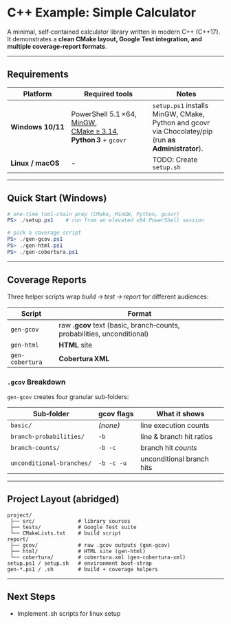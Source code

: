 # C++ Example: Simple Calculator

A minimal, self‑contained calculator library written in modern C++ (C++17).
It demonstrates a **clean CMake layout, Google Test integration, and multiple
coverage‑report formats**.


---

## Requirements

| Platform          | Required tools                                                                                                      | Notes                                                                                              |
| ----------------- | ------------------------------------------------------------------------------------------------------------------- | -------------------------------------------------------------------------------------------------- |
| **Windows 10/11** | PowerShell 5.1 ×64, [MinGW](https://www.mingw-w64.org/), [CMake ≥ 3.14](https://cmake.org/), **Python 3** + `gcovr` | `setup.ps1` installs MinGW, CMake, Python and gcovr via Chocolatey/pip (run **as Administrator**). |
| **Linux / macOS** | -| TODO: Create `setup.sh`                                                       |

---

## Quick Start (Windows)

```powershell
# one‑time tool‑chain prep (CMake, MinGW, Python, gcovr)
PS> ./setup.ps1    # run from an elevated x64 PowerShell session

# pick a coverage script
PS> ./gen-gcov.ps1           
PS> ./gen-html.ps1            
PS> ./gen-cobertura.ps1   
```


---

## Coverage Reports

Three helper scripts wrap *build → test → report* for different audiences:

| Script                                             | Format                                                                  
| -----------------------  | ----------------------------------- | 
| `gen-gcov`          | raw **.gcov** text (basic, branch‑counts, probabilities, unconditional) 
| `gen-html`          | **HTML** site                                          
| `gen-cobertura`     | **Cobertura XML**                                                       

### `.gcov` Breakdown

`gen-gcov` creates four granular sub‑folders:

| Sub‑folder                | gcov flags | What it shows             |
| ------------------------- | ---------- | ------------------------- |
| `basic/`                  | *(none)*   | line execution counts     |
| `branch‑probabilities/`   | `-b`       | line & branch hit ratios  |
| `branch‑counts/`          | `-b -c`    | branch hit *counts*       |
| `unconditional‑branches/` | `-b -c -u` | unconditional branch hits |

---

## Project Layout (abridged)

```
project/
 ├── src/              # library sources
 ├── tests/            # Google Test suite
 └── CMakeLists.txt    # build script
report/
 ├── gcov/             # raw .gcov outputs (gen-gcov)
 ├── html/             # HTML site (gen-html)
 └── cobertura/        # cobertura.xml (gen-cobertura-xml)
setup.ps1 / setup.sh   # environment boot‑strap
gen-*.ps1 / .sh        # build + coverage helpers
```

---

## Next Steps

* Implement .sh scripts for linux setup
